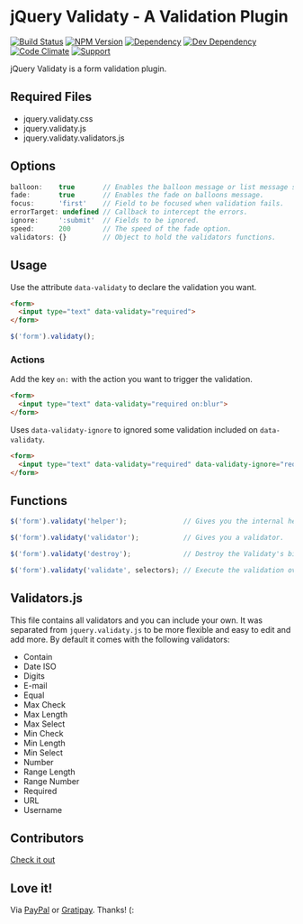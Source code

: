 # jQuery Validaty - A Validation Plugin

[![Build Status](https://img.shields.io/travis/wbotelhos/validaty/master.svg)](https://travis-ci.org/wbotelhos/validaty)
[![NPM Version](https://badge.fury.io/js/validaty.svg)](https://badge.fury.io/js/validaty)
[![Dependency](https://david-dm.org/wbotelhos/validaty.svg)](https://david-dm.org/wbotelhos/validaty)
[![Dev Dependency](https://david-dm.org/wbotelhos/validaty/dev-status.svg)](https://david-dm.org/wbotelhos/validaty#info=devDependencies)
[![Code Climate](https://codeclimate.com/github/wbotelhos/validaty.png)](https://codeclimate.com/github/wbotelhos/validaty)
[![Support](http://img.shields.io/gittip/wbotelhos.svg)](https://gratipay.com/~wbotelhos)

jQuery Validaty is a form validation plugin.

## Required Files

+ jquery.validaty.css
+ jquery.validaty.js
+ jquery.validaty.validators.js

## Options

```js
balloon:    true       // Enables the balloon message or list message style.
fade:       true       // Enables the fade on balloons message.
focus:      'first'    // Field to be focused when validation fails.
errorTarget: undefined // Callback to intercept the errors.
ignore:     ':submit'  // Fields to be ignored.
speed:      200        // The speed of the fade option.
validators: {}         // Object to hold the validators functions.
```

## Usage

Use the attribute `data-validaty` to declare the validation you want.

```html
<form>
  <input type="text" data-validaty="required">
</form>
```

```js
$('form').validaty();
```

### Actions

Add the key `on:` with the action you want to trigger the validation.

```html
<form>
  <input type="text" data-validaty="required on:blur">
</form>
```

Uses `data-validaty-ignore` to ignored some validation included on `data-validaty`.

```html
<form>
  <input type="text" data-validaty="required" data-validaty-ignore="required">
</form>
```

## Functions

```js
$('form').validaty('helper');              // Gives you the internal helpers.

$('form').validaty('validator');           // Gives you a validator.

$('form').validaty('destroy');             // Destroy the Validaty's bind.

$('form').validaty('validate', selectors); // Execute the validation over the form or the given selectors.
```

## Validators.js

This file contains all validators and you can include your own.
It was separated from `jquery.validaty.js` to be more flexible and easy to edit and add more.
By default it comes with the following validators:

+ Contain
+ Date ISO
+ Digits
+ E-mail
+ Equal
+ Max Check
+ Max Length
+ Max Select
+ Min Check
+ Min Length
+ Min Select
+ Number
+ Range Length
+ Range Number
+ Required
+ URL
+ Username

## Contributors

[Check it out](http://github.com/wbotelhos/validaty/graphs/contributors)

## Love it!

Via [PayPal](https://www.paypal.com/cgi-bin/webscr?cmd=_donations&business=X8HEP2878NDEG&item_name=validaty) or [Gratipay](https://gratipay.com/validaty). Thanks! (:

